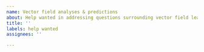 ```yaml
---
name: Vector field analyses & predictions
about: Help wanted in addressing questions surrounding vector field learning, analyses and predictions
title: ''
labels: help wanted
assignees: ''

---
```


<!-- If you want helps on explaining the concepts of vector fields and downstream analyses, please visit https://dynamo-release.readthedocs.io/en/latest/notebooks/Introduction.html and read our dynamo paper at https://www.cell.com/cell/pdf/S0092-8674(21)01577-4.pdf-->

<!-- If you confronted bugs in running vector field analyses and predictions, please report the bug below USING the BUG REPORT TEMPLATE -->
